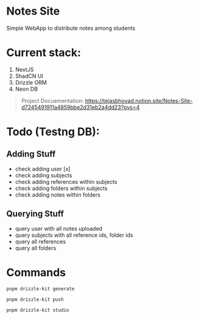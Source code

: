 # Notes Site

Simple WebApp to distribute notes among students

# Current stack:

1.  NextJS
2.  ShadCN UI
3.  Drizzle ORM
4.  Neon DB

> Project Docuementation: https://tejasbhovad.notion.site/Notes-Site-d7245491911a4859bbe2d31eb2a4dd23?pvs=4

# Todo (Testng DB):

## Adding Stuff

- check adding user [x]
- check adding subjects
- check adding references within subjects
- check adding folders within subjects
- check adding notes within folders

## Querying Stuff

- query user with all notes uploaded
- query subjects with all reference ids, folder ids
- query all references
- query all folders

# Commands

`pnpm drizzle-kit generate`

`pnpm drizzle-kit push`

`pnpm drizzle-kit studio`

